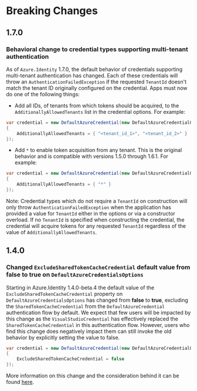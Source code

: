 # Breaking Changes

## 1.7.0

### Behavioral change to credential types supporting multi-tenant authentication

As of `Azure.Identity` 1.7.0, the default behavior of credentials supporting multi-tenant authentication has changed. Each of these credentials will throw an `AuthenticationFailedException` if the requested `TenantId` doesn't match the tenant ID originally configured on the credential. Apps must now do one of the following things:

- Add all IDs, of tenants from which tokens should be acquired, to the `AdditionallyAllowedTenants` list in the credential options. For example:

```C# Snippet:Identity_BreakingChanges_AddExplicitAdditionallyAllowedTenants
var credential = new DefaultAzureCredential(new DefaultAzureCredentialOptions
{
    AdditionallyAllowedTenants = { "<tenant_id_1>", "<tenant_id_2>" }
});
```

- Add `*` to enable token acquisition from any tenant. This is the original behavior and is compatible with versions 1.5.0 through 1.6.1. For example:

```C# Snippet:Identity_BreakingChanges_AddAllAdditionallyAllowedTenants
var credential = new DefaultAzureCredential(new DefaultAzureCredentialOptions
{
    AdditionallyAllowedTenants = { "*" }
});
```

Note: Credential types which do not require a `TenantId` on construction will only throw `AuthenticationFailedException` when the application has provided a value for `TenantId` either in the options or via a constructor overload. If no `TenantId` is specified when constructing the credential, the credential will acquire tokens for any requested `TenantId` regardless of the value of `AdditionallyAllowedTenants`.

## 1.4.0

### Changed `ExcludeSharedTokenCacheCredential` default value from __false__ to __true__ on `DefaultAzureCredentialsOptions`

Starting in Azure.Identity 1.4.0-beta.4 the default value of the `ExcludeSharedTokenCacheCredential` property on `DefaultAzureCredentialsOptions` has changed from __false__ to __true__, excluding the `SharedTokenCacheCredential` from the `DefaultAzureCredential` authentication flow by default. We expect that few users will be impacted by this change as the `VisualStudioCredential` has effectively replaced the `SharedTokenCacheCredential` in this authentication flow. However, users who find this change does negatively impact them can still invoke the old behavior by explicitly setting the value to false.

```C# Snippet:Identity_BreakingChanges_SetExcludeSharedTokenCacheCredentialToFalse
var credential = new DefaultAzureCredential(new DefaultAzureCredentialOptions
{
    ExcludeSharedTokenCacheCredential = false
});
```

More information on this change and the consideration behind it can be found [here](https://github.com/Azure/azure-sdk/issues/1970).